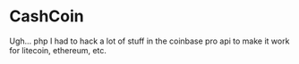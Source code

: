 # CashCoin
Ugh... php
I had to hack a lot of stuff in the coinbase pro api to make it work for litecoin, ethereum, etc.
